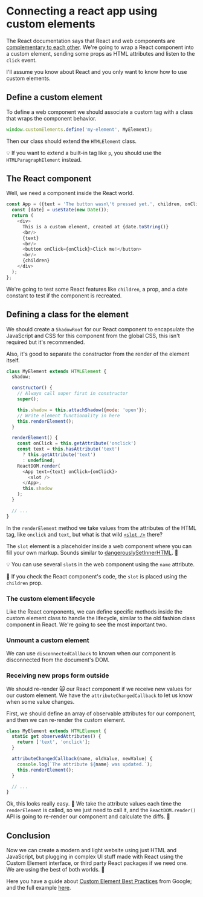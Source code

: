 # Connecting a react app using custom elements

The React documentation says that React and web components are [complementary to each other](https://reactjs.org/docs/web-components.html). We're going to wrap a React component into a custom element, sending some props as HTML attributes and listen to the `click` event.

I'll assume you know about React and you only want to know how to use custom elements.

## Define a custom element

To define a web component we should associate a custom tag with a class that wraps the component behavior.

```javascript
window.customElements.define('my-element', MyElement);
```

Then our class should extend the `HTMLElement` class.

💡 If you want to extend a built-in tag like `p`, you should use the `HTMLParagraphElement` instead.

## The React component

Well, we need a component inside the React world.

```javascript
const App = ({text = 'The button wasn\'t pressed yet.', children, onClick}) => {
  const [date] = useState(new Date());
  return (
    <div>
      This is a custom element, created at {date.toString()}
      <br/>
      {text}
      <br/>
      <button onClick={onClick}>Click me!</button>
      <br/>
      {children}
    </div>
  );
};
```

We're going to test some React features like `children`, a prop, and a date constant to test if the component is recreated.

## Defining a class for the element

We should create a `ShadowRoot` for our React component to encapsulate the JavaScript and CSS for this component from the global CSS, this isn't required but it's recommended.

Also, it's good to separate the constructor from the render of the element itself.

```javascript
class MyElement extends HTMLElement {
  shadow;

  constructor() {
    // Always call super first in constructor
    super();

    this.shadow = this.attachShadow({mode: 'open'});
    // Write element functionality in here
    this.renderElement();
  }

  renderElement() {
    const onClick = this.getAttribute('onclick')
    const text = this.hasAttribute('text')
      ? this.getAttribute('text')
      : undefined;
    ReactDOM.render(
      <App text={text} onClick={onClick}>
        <slot />
      </App>,
      this.shadow
    );
  }

  // ...
}
```

In the `renderElement` method we take values from the attributes of the HTML tag, like `onclick` and `text`, but what is that wild [`<slot />`](https://developer.mozilla.org/en-US/docs/Web/HTML/Element/slot) there?

The `slot` element is a placeholder inside a web component where you can fill your own markup. Sounds similar to [dangerouslySetInnerHTML](https://reactjs.org/docs/dom-elements.html#dangerouslysetinnerhtml). 🙈

💡 You can use several `slot`s in the web component using the `name` attribute.

🧠 If you check the React component's code, the `slot` is placed using the `children` prop.

### The custom element lifecycle

Like the React components, we can define specific methods inside the custom element class to handle the lifecycle, similar to the old fashion class component in React. We're going to see the most important two.

### Unmount a custom element

We can use `disconnectedCallback` to known when our component is disconnected from the document's DOM.

### Receiving new props form outside

We should re-render 🙀 our React component if we receive new values for our custom element. We have the `attributeChangedCallback` to let us know when some value changes.

First, we should define an array of observable attributes for our component, and then we can re-render the custom element.

```javascript
class MyElement extends HTMLElement {
  static get observedAttributes() {
    return ['text', 'onclick'];
  }

  attributeChangedCallback(name, oldValue, newValue) {
    console.log(`The attribute ${name} was updated.`);
    this.renderElement();
  }

  // ...
}
```

Ok, this looks really easy. 🤔 We take the attribute values each time the `renderElement` is called, so we just need to call it, and the `ReactDOM.render()` API is going to re-render our component and calculate the diffs. 🍰

## Conclusion

Now we can create a modern and light website using just HTML and JavaScript, but plugging in complex UI stuff made with React using the Custom Element interface, or third party React packages if we need one. We are using the best of both worlds. 🎸

Here you have a guide about [Custom Element Best Practices](https://developers.google.com/web/fundamentals/web-components/best-practices) from Google; and the full example [here](https://github.com/navarroaxel/howto-connect-react-custom-element).
